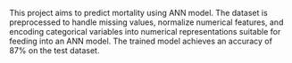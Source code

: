 This project aims to predict mortality using ANN model. The dataset is preprocessed to  handle missing values, normalize numerical features, and encoding categorical variables into numerical representations suitable for feeding into an ANN model.
The trained model achieves an accuracy of 87% on the test dataset. 

